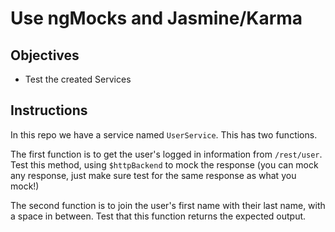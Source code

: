 # Use ngMocks and Jasmine/Karma

## Objectives

- Test the created Services

## Instructions

In this repo we have a service named `UserService`. This has two functions.

The first function is to get the user's logged in information from `/rest/user`. Test this method, using `$httpBackend` to mock the response (you can mock any response, just make sure test for the same response as what you mock!)

The second function is to join the user's first name with their last name, with a space in between. Test that this function returns the expected output.
